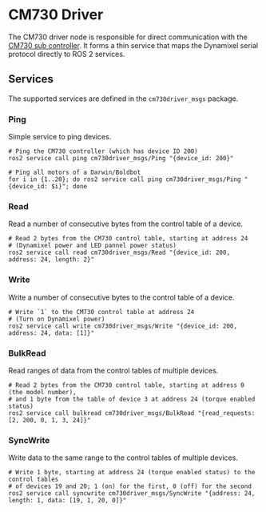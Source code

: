 # CM730 Driver

The CM730 driver node is responsible for direct communication with the
[CM730 sub
controller](http://support.robotis.com/en/product/darwin-op/references/reference/hardware_specifications/electronics/sub_controller_(cm-730).htm). It
forms a thin service that maps the Dynamixel serial protocol directly
to ROS 2 services.

## Services

The supported services are defined in the `cm730driver_msgs` package.

### Ping

Simple service to ping devices.

    # Ping the CM730 controller (which has device ID 200)
    ros2 service call ping cm730driver_msgs/Ping "{device_id: 200}"

    # Ping all motors of a Darwin/Boldbot
    for i in {1..20}; do ros2 service call ping cm730driver_msgs/Ping "{device_id: $i}"; done

### Read

Read a number of consecutive bytes from the control table of a device.

    # Read 2 bytes from the CM730 control table, starting at address 24
    # (Dynamixel power and LED pannel power status)
    ros2 service call read cm730driver_msgs/Read "{device_id: 200, address: 24, length: 2}"

### Write
    
Write a number of consecutive bytes to the control table of a device.

    # Write `1` to the CM730 control table at address 24
    # (Turn on Dynamixel power)
    ros2 service call write cm730driver_msgs/Write "{device_id: 200, address: 24, data: [1]}"
    
### BulkRead

Read ranges of data from the control tables of multiple devices.

    # Read 2 bytes from the CM730 control table, starting at address 0 (the model number),
    # and 1 byte from the table of device 3 at address 24 (torque enabled status)
    ros2 service call bulkread cm730driver_msgs/BulkRead "{read_requests: [2, 200, 0, 1, 3, 24]}"

### SyncWrite

Write data to the same range to the control tables of multiple devices.

    # Write 1 byte, starting at address 24 (torque enabled status) to the control tables
    # of devices 19 and 20; 1 (on) for the first, 0 (off) for the second
    ros2 service call syncwrite cm730driver_msgs/SyncWrite "{address: 24, length: 1, data: [19, 1, 20, 0]}"

